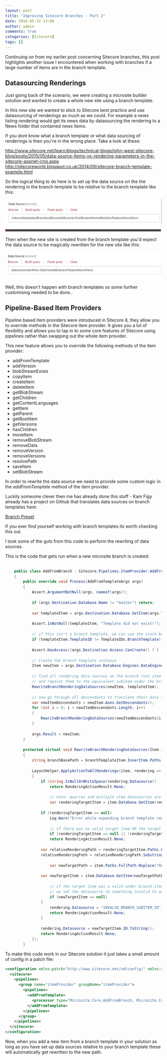 ```yaml
---
layout: post
title: "Improving Sitecore Branches - Part 2"
date: 2016-05-22 13:08
author: admin
comments: true
categories: [Sitecore]
tags: []
---
```


<span class="dropcap">C</span>ontinuing on from my earlier post concerning Sitecore branches, this post highlights another issue I encountered when working with branches if a large number of items are in the branch template. 

<!-- more -->

<h2>Datasourcing Renderings</h2>
Just going back of the scenario, we were creating a microsite builder solution and wanted to create a whole new site using a branch template. 


In this new site we wanted to stick to Sitecore best practice and use datasourcing of renderings as much as we could. For example a news listing rendering would get its news data by datasourcing the rendering to a News folder that contained news items.

If you dont know what a branch template or what data sourcing of renderings is then you're in the wrong place. Take a look at these:

<a href="http://www.sitecore.net/learn/blogs/technical-blogs/john-west-sitecore-blog/posts/2015/05/data-source-items-vs-rendering-parameters-in-the-sitecore-aspnet-cms.aspx">http://www.sitecore.net/learn/blogs/technical-blogs/john-west-sitecore-blog/posts/2015/05/data-source-items-vs-rendering-parameters-in-the-sitecore-aspnet-cms.aspx</a>
<a href="http://sitecoreworld.blogspot.co.uk/2014/09/sitecore-branch-template-example.html">http://sitecoreworld.blogspot.co.uk/2014/09/sitecore-branch-template-example.html</a>

So the logical thing to do here is to set up the data source on the the rendering in the branch template to be relative to the branch template like this:

<img src="/assets/img/branchdatasource.jpg" alt="news data source" />

Then when the new site is created from the branch template you'd expect the data source to be magically rewritten for the new site like this:

<img src="/assets/img/newitemdatasource.jpg" alt="news data source" />

Well, this doesn't happen with branch templates so some further customising needed to be done..

<h2>Pipeline-Based Item Providers</h2>
Pipeline based item providers were introduced in Sitecore 8, they allow you to override methods in the Sitecore item provider.
It gives you a lot of flexibility and allows you to tap in to some core features of Sitecore using pipelines rather than swapping out the whole item provider.

This new feature allows you to override the following methods of the item provider:

* addFromTemplate
* addVersion
* blobStreamExists
* copyItem
* createItem
* deleteItem
* getBlobStream
* getChildren
* getContentLanguages
* getItem
* getParent
* getRootItem
* getVersions
* hasChildren
* moveItem
* removeBlobStream
* removeData
* removeVersion
* removeVersions
* resolvePath
* saveItem
* setBlobStream


In order to rewrite the data source we need to provide some custom logic in the *addFromTemplate* method of the item provider.

Luckily someome clever then me has already done this stuff - Kam Figy already has a project on Github that translates data sources on branch templates here:

<a href="https://github.com/kamsar/BranchPresets">Branch Preset</a>

If you ever find yourself working with branch templates its worth checking this out.

I took some of the guts from this code to perform the rewriting of data sources. 

This is the code that gets run when a new microsite branch is created:


``` csharp    
    
    public class AddFromBranch : Sitecore.Pipelines.ItemProvider.AddFromTemplate.AddFromTemplateProcessor
    {
        public override void Process(AddFromTemplateArgs args)
        {
            Assert.ArgumentNotNull(args, nameof(args));

            if (args.Destination.Database.Name != "master") return;

            var templateItem = args.Destination.Database.GetItem(args.TemplateId);

            Assert.IsNotNull(templateItem, "Template did not exist!");

            // if this isn't a branch template, we can use the stock behavior
            if (templateItem.TemplateID != TemplateIDs.BranchTemplate) return;

            Assert.HasAccess((args.Destination.Access.CanCreate() ? 1 : 0) != 0, "AddFromTemplate - Add access required (destination: {0}, template: {1})", args.Destination.ID, args.TemplateId);

            // Create the branch template instance
            Item newItem = args.Destination.Database.Engines.DataEngine.AddFromTemplate(args.ItemName, args.TemplateId, args.Destination, args.NewId);

            // find all rendering data sources on the branch root item that point to an item under the branch template,
            // and repoint them to the equivalent subitem under the branch instance
            RewriteBranchRenderingDataSources(newItem, templateItem);

            // now go through all descendants to translate their data sources
            var newItemDescendants = newItem.Axes.GetDescendants();
            for (int i = 0; i < newItemDescendants.Length; i++)
            {
                RewriteBranchRenderingDataSources(newItemDescendants[i], templateItem);
            }

            args.Result = newItem;
        }

        protected virtual void RewriteBranchRenderingDataSources(Item item, BranchItem branchTemplateItem)
        {
            string branchBasePath = branchTemplateItem.InnerItem.Paths.FullPath;

            LayoutHelper.ApplyActionToAllRenderings(item, rendering =>
            {
                if (string.IsNullOrWhiteSpace(rendering.Datasource))
                    return RenderingActionResult.None;

                    // note: queries and multiple item datasources are not supported
                    var renderingTargetItem = item.Database.GetItem(rendering.Datasource);

                if (renderingTargetItem == null)
                    Log.Warn("Error while expanding branch template rendering datasources: data source {0} was not resolvable.".FormatWith(rendering.Datasource), this);

                    // if there was no valid target item OR the target item is not a child of the branch template we skip out
                    if (renderingTargetItem == null || !renderingTargetItem.Paths.FullPath.StartsWith(branchBasePath, StringComparison.OrdinalIgnoreCase))
                    return RenderingActionResult.None;

                var relativeRenderingPath = renderingTargetItem.Paths.FullPath.Substring(branchBasePath.Length).TrimStart('/');
                relativeRenderingPath = relativeRenderingPath.Substring(relativeRenderingPath.IndexOf('/')); // we need to skip the "/$name" at the root of the branch children

                    var newTargetPath = item.Paths.FullPath.Replace("Home", "").Replace("Global", "").TrimEnd('/') + relativeRenderingPath;

                var newTargetItem = item.Database.GetItem(newTargetPath);

                    // if the target item was a valid under branch item, but the same relative path does not exist under the branch instance
                    // we set the datasource to something invalid to avoid any potential unintentional edits of a shared data source item
                    if (newTargetItem == null)
                {
                    rendering.Datasource = "INVALID_BRANCH_SUBITEM_ID";
                    return RenderingActionResult.None;
                }

                rendering.Datasource = newTargetItem.ID.ToString();
                return RenderingActionResult.None;
            });
        }

```

To make this code work in our Sitecore solution it just takes a small amount of config in a patch file:

``` xml
<configuration xmlns:patch="http://www.sitecore.net/xmlconfig/" xmlns:set="http://www.sitecore.net/xmlconfig/set/">
  <sitecore>
    <pipelines>
      <group name="itemProvider" groupName="itemProvider">
        <pipelines>
          <addFromTemplate>
            <processor type="Microsite.Core.AddFromBranch, Microsite.Core" />
          </addFromTemplate>
        </pipelines>
      </group>
    </pipelines>
  </sitecore>
</configuration>

```

Now, when you add a new item from a branch template in your solution as long as you have set up data sources relative to your branch template these will automatically get rewritten to the new path.











